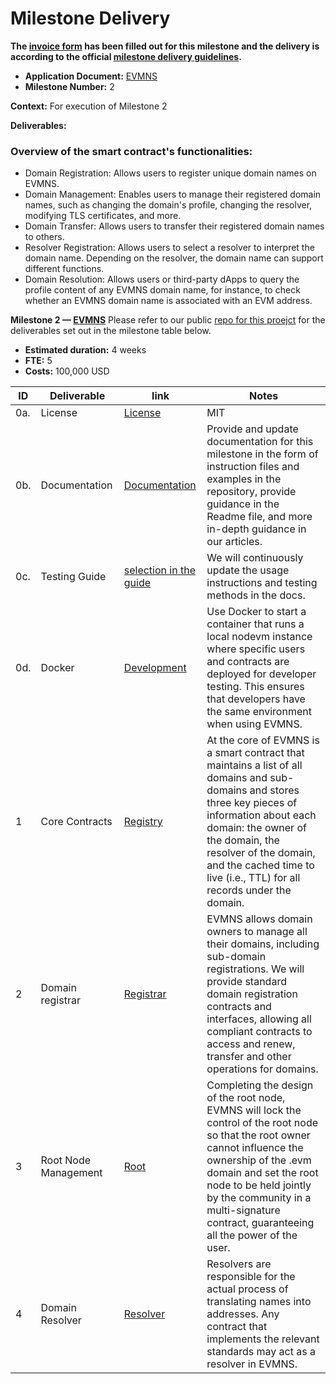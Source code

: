# Milestone Delivery

**The [invoice form](https://forms.gle/wLuAzXKa9qYrZQob9) has been filled out for this milestone and the delivery is according to the official [milestone delivery guidelines](https://github.com/eosnetworkfoundation/grant-framework/blob/master/docs/milestone-deliverables-guidelines.md).**

* **Application Document:** [EVMNS
  ](https://github.com/eosnetworkfoundation/grant-framework/blob/main/applications/EVMNS.md)
* **Milestone Number:** 2

**Context:**
For execution of Milestone 2

**Deliverables:**

### Overview of the smart contract's functionalities:

- Domain Registration: Allows users to register unique domain names on EVMNS.
- Domain Management: Enables users to manage their registered domain names, such as changing the domain's profile,
  changing the resolver, modifying TLS certificates, and more.
- Domain Transfer: Allows users to transfer their registered domain names to others.
- Resolver Registration: Allows users to select a resolver to interpret the domain name. Depending on the resolver, the
  domain name can support different functions.
- Domain Resolution: Allows users or third-party dApps to query the profile content of any EVMNS domain name, for
  instance, to check whether an EVMNS domain name is associated with an EVM address.

**Milestone 2 — [EVMNS](https://github.com/evmns/EVMNS)**
Please refer to our public [repo for this proejct](https://github.com/evmns/EVMNS) for the deliverables set out in the
milestone table below.

- **Estimated duration:** 4 weeks
- **FTE:** 5
- **Costs:** 100,000 USD

| ID  | Deliverable          | link                                                                                 | Notes                                                                                                                                                                                                                                                                                          |
|-----|----------------------|--------------------------------------------------------------------------------------|------------------------------------------------------------------------------------------------------------------------------------------------------------------------------------------------------------------------------------------------------------------------------------------------|
| 0a. | License              | [License](https://github.com/evmns/EVMNS/blob/main/LICENSE)                          | MIT                                                                                                                                                                                                                                                                                            |
| 0b. | Documentation        | [Documentation](https://docs.evmns.space/)                                           | Provide and update documentation for this milestone in the form of instruction files and examples in the repository, provide guidance in the Readme file, and more in-depth guidance in our articles.                                                                                          |
| 0c. | Testing Guide        | [selection in the guide](https://github.com/evmns/evmns-contracts#How-to-run-tests)  | We will continuously update the usage instructions and testing methods in the docs.                                                                                                                                                                                                            |
| 0d. | Docker               | [Development](https://hub.docker.com/repository/docker/evmns/development/general)    | Use Docker to start a container that runs a local nodevm instance where specific users and contracts are deployed for developer testing. This ensures that developers have the same environment when using EVMNS.                                                                              |
| 1   | Core Contracts       | [Registry](https://github.com/evmns/evmns-contracts/tree/main/contracts/registry)    | At the core of EVMNS is a smart contract that maintains a list of all domains and sub-domains and stores three key pieces of information about each domain: the owner of the domain, the resolver of the domain, and the cached time to live (i.e., TTL) for all records under the domain.     |
| 2   | Domain registrar     | [Registrar](https://github.com/evmns/evmns-contracts/tree/main/contracts/evmregistrar) | EVMNS allows domain owners to manage all their domains, including sub-domain registrations. We will provide standard domain registration contracts and interfaces, allowing all compliant contracts to access and renew, transfer and other operations for domains.                            |
| 3   | Root Node Management | [Root](https://github.com/evmns/evmns-contracts/tree/main/contracts/root)            | Completing the design of the root node, EVMNS will lock the control of the root node so that the root owner cannot influence the ownership of the .evm domain and set the root node to be held jointly by the community in a multi-signature contract, guaranteeing all the power of the user. |
| 4   | Domain Resolver      | [Resolver](https://github.com/evmns/evmns-contracts/tree/main/contracts/resolvers)   | Resolvers are responsible for the actual process of translating names into addresses. Any contract that implements the relevant standards may act as a resolver in EVMNS.                                                                                                                      |<br/><br/>